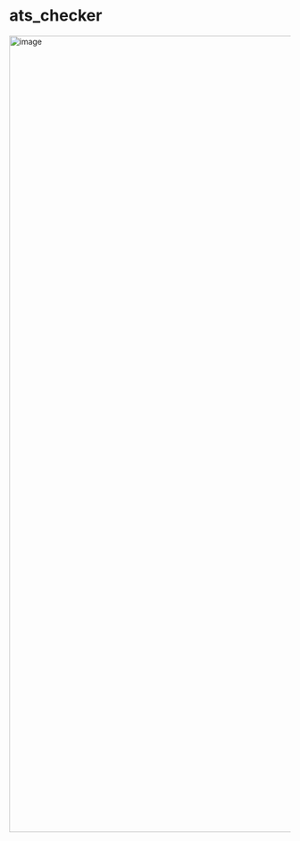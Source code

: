 # ats_checker

<img width="1423" alt="image" src="https://github.com/user-attachments/assets/72bca477-0010-407d-9cf0-1b8c48b0eca6" />

